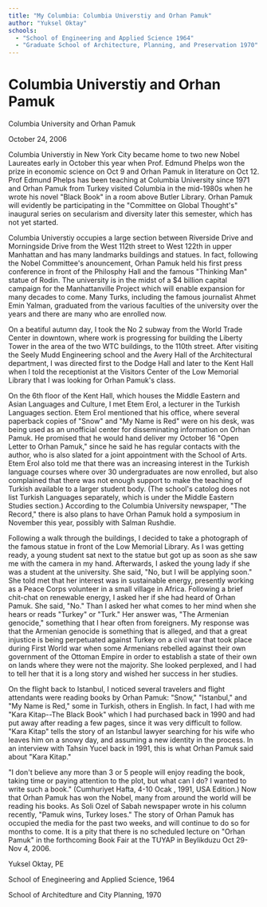 ```yaml
---
title: "My Columbia: Columbia Universtiy and Orhan Pamuk"
author: "Yuksel Oktay"
schools:
  - "School of Engineering and Applied Science 1964"
  - "Graduate School of Architecture, Planning, and Preservation 1970"
---
```


# Columbia Universtiy and Orhan Pamuk

Columbia University and Orhan Pamuk

October 24, 2006

Columbia Universtiy in New York City became home to two new Nobel Laureates early in October this year when Prof. Edmund Phelps won the prize in economic science on Oct 9 and Orhan Pamuk in literature on Oct 12. Prof  Edmund Phelps has been teaching at Columbia University since 1971 and Orhan Pamuk from Turkey visited Columbia in the mid-1980s when he wrote his novel "Black Book" in a room above Butler Library. Orhan Pamuk will evidently be participating in the "Committee on Global Thought's" inaugural series on secularism and diversity later this semester, which has not yet started.

Columbia Universtiy occupies a large section between Riverside Drive and Morningside Drive from the West 112th street to West 122th in upper Manhattan and has many landmarks buildings and statues. In fact, following the Nobel Committee's anouncement, Orhan Pamuk held his first press conference in front of the Philosphy Hall and the famous "Thinking Man" statue of Rodin. The university is in the midst of a $4 billion capital campaign for the Manhattanville Project which will enable  expansion for many decades to come. Many Turks, including the famous journalist Ahmet Emin Yalman, graduated from the various faculties of the university over the years and there are many who are enrolled now.

On a beatiful autumn day, I took the No 2 subway from the World Trade Center in downtown, where work is progressing for building the Liberty Tower in the area of the two WTC buildings, to the 110th street. After visiting the Seely Mudd Engineering school and the Avery Hall of the Architectural department, I was directed first to the Dodge Hall and later to the Kent Hall when I told the receptionist at the Visitors Center of the Low Memorial Library that I was looking for Orhan Pamuk's class.

On the 6th floor of the Kent Hall, which houses the Middle Eastern and Asian Languages and Culture, I met Etem Erol, a lecturer in the Turkish Languages section. Etem Erol mentioned that his office, where several paperback copies of "Snow" and "My Name is Red" were on his desk, was being used as an unofficial center for disseminating information on Orhan Pamuk. He promised that he would hand deliver my October 16 "Open Letter to Orhan Pamuk," since he said he has regular contacts with the author, who is also slated for a joint appointment with the School of Arts. Etem Erol also told me that there was an increasing interest in the Turkish language courses where over 30 undergraduates are now enrolled, but also complained that there was not enough support to make the teaching of Turkish available to a larger student body. (The school's catolog does not list Turkish Languages separately, which is under the Middle Eastern Studies section.) According to the Columbia University newspaper, "The Record," there is also plans to have Orhan Pamuk hold a symposium in November this year, possibly with Salman Rushdie.

Following a walk through the buildings, I decided to take a photograph of the famous statue in front of the Low Memorial Library. As I was getting ready, a young student sat next to the statue but got up as soon as she saw me with the camera in my hand. Afterwards, I asked the young lady if she was a student at the university. She said, "No, but I will be applying soon." She told met that her interest was in sustainable energy, presently working as a Peace Corps volunteer in a small village in Africa. Following a brief chit-chat on renewable energy, I asked her if she had heard of Orhan Pamuk.  She said, "No." Than I asked her what comes to her mind when she hears or reads "Turkey" or "Turk." Her answer was, "The Armenian genocide," something that I hear often from foreigners. My response was that the Armenian genocide is something that is alleged, and that a great injustice is being perpetuated against Turkey on a civil war that took place during First World war when some Armenians rebelled against their own government of the Ottoman Empire in order to establish a state of their own on lands where they were not the majority. She looked perplexed, and I had to tell her that it is a long story and wished her success in her studies.

On the flight back to Istanbul, I noticed several travelers and flight attendants were reading books by Orhan Pamuk: "Snow," "Istanbul," and "My Name is Red," some in Turkish, others in English. In fact, I had with me "Kara Kitap--The Black Book" which I had purchased back in 1990 and had put away after reading a few pages, since it was very difficult to follow. "Kara Kitap" tells the story of an Istanbul lawyer searching for his wife who leaves him on a snowy day, and assuming a new identity in the process. In an interview with Tahsin Yucel back in 1991, this is what Orhan Pamuk said about "Kara Kitap."

"I don't believe any more than 3 or 5 people will enjoy reading the book, taking time or paying attention to the plot, but what can I do? I wanted to write such a book." (Cumhuriyet Hafta, 4-10 Ocak , 1991, USA Edition.) Now that Orhan Pamuk has won the Nobel, many from around the world will be reading his books. As Soli Ozel of Sabah newspaper wrote in his column recently, "Pamuk wins, Turkey loses."  The story of Orhan Pamuk has occupied the media for the past two weeks, and will continue to do so for months to come. It is a pity that there is no scheduled lecture on "Orhan Pamuk" in the forthcoming Book Fair at the TUYAP in Beylikduzu Oct 29-Nov 4, 2006.

Yuksel Oktay, PE

School of Enegineering and Applied Science, 1964

School of Architedture and City Planning, 1970
